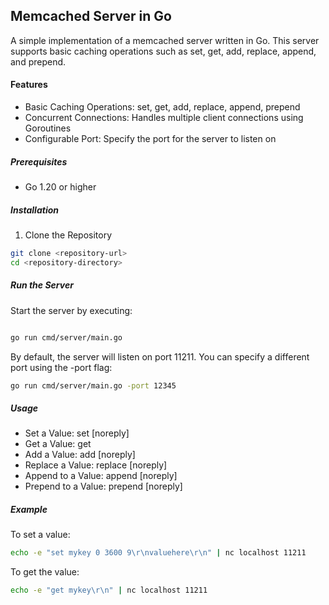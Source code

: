 ## Memcached Server in Go

A simple implementation of a memcached server written in Go. This server supports basic caching operations such as set, get, add, replace, append, and prepend.

#### Features
- Basic Caching Operations: set, get, add, replace, append, prepend
- Concurrent Connections: Handles multiple client connections using Goroutines
- Configurable Port: Specify the port for the server to listen on

##### Prerequisites
- Go 1.20 or higher 
##### Installation
1. Clone the Repository

```bash
git clone <repository-url>
cd <repository-directory>
```

##### Run the Server
Start the server by executing:

```bash

go run cmd/server/main.go
```

By default, the server will listen on port 11211. You can specify a different port using the -port flag:

```bash
go run cmd/server/main.go -port 12345
```
##### Usage
- Set a Value: set <key> <flags> <expiry> <byte-count> [noreply]
- Get a Value: get <key>
- Add a Value: add <key> <flags> <expiry> <byte-count> [noreply]
- Replace a Value: replace <key> <flags> <expiry> <byte-count> [noreply]
- Append to a Value: append <key> <flags> <expiry> <byte-count> [noreply]
- Prepend to a Value: prepend <key> <flags> <expiry> <byte-count> [noreply]
##### Example
To set a value:

```bash
echo -e "set mykey 0 3600 9\r\nvaluehere\r\n" | nc localhost 11211
```
To get the value:

```bash
echo -e "get mykey\r\n" | nc localhost 11211
```